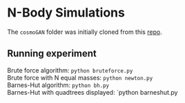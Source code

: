 # N-Body Simulations
The `cosmoGAN` folder was initially cloned from this [repo](https://github.com/MustafaMustafa/cosmoGAN).

## Running experiment
Brute force algorithm: `python bruteforce.py`  
Brute force with N equal masses: `python newton.py`  
Barnes-Hut algorithm: `python bh.py`  
Barnes-Hut with quadtrees displayed: `python barneshut.py  
